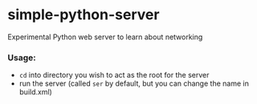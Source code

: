 # simple-python-server
Experimental Python web server to learn about networking

### Usage:
- `cd` into directory you wish to act as the root for the server
- run the server (called `ser` by default, but you can change the name in build.xml)
